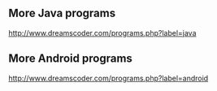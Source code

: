 ## More Java programs 
http://www.dreamscoder.com/programs.php?label=java

## More Android programs 
http://www.dreamscoder.com/programs.php?label=android
